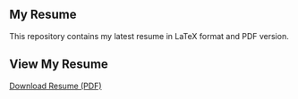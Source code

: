 
## My Resume

This repository contains my latest resume in LaTeX format and PDF version.  

##  View My Resume
[Download Resume (PDF)](ShivaResume.pdf)
